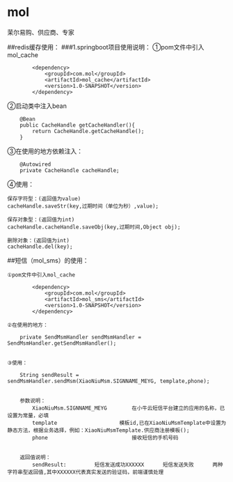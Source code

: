 # mol
茉尔易购、供应商、专家

##redis缓存使用：
###1.springboot项目使用说明：
   ①pom文件中引入mol_cache
    
            <dependency>
                <groupId>com.mol</groupId>
                <artifactId>mol_cache</artifactId>
                <version>1.0-SNAPSHOT</version>
            </dependency>
            
   ②启动类中注入bean

        @Bean
        public CacheHandle getCacheHandler(){
            return CacheHandle.getCacheHandle();
        }
        
   ③在使用的地方依赖注入：
    
        @Autowired
        private CacheHandle cacheHandle;
        
   ④使用：
   
    保存字符型：(返回值为value)
    cacheHandle.saveStr(key,过期时间（单位为秒）,value);
    
    保存对象型：(返回值为int)
    cacheHandle.cacheHandle.saveObj(key,过期时间,Object obj);
    
    删除对象：(返回值为int)
    cacheHandle.del(key);




##短信（mol_sms）的使用：

    ①pom文件中引入mol_cache
    
            <dependency>
                <groupId>com.mol</groupId>
                <artifactId>mol_sms</artifactId>
                <version>1.0-SNAPSHOT</version>
            </dependency>
     
    ②在使用的地方：
    
        private SendMsmHandler sendMsmHandler = SendMsmHandler.getSendMsmHandler();
        
    
    ③使用：
    
        String sendResult = sendMsmHandler.sendMsm(XiaoNiuMsm.SIGNNAME_MEYG, template,phone);
        
    
        参数说明：
            XiaoNiuMsm.SIGNNAME_MEYG        在小牛云短信平台建立的应用的名称，已设置为常量，必填
            template                    模板id,已在XiaoNiuMsmTemplate中设置为静态方法，根据业务选择，例如：XiaoNiuMsmTemplate.供应商注册模板();
            phone                           接收短信的手机号码
          
          
        返回值说明：  
            sendResult:         短信发送成功XXXXXX      短信发送失败      两种字符串型返回值,其中XXXXXX代表真实发送的验证码，前端谨慎处理
